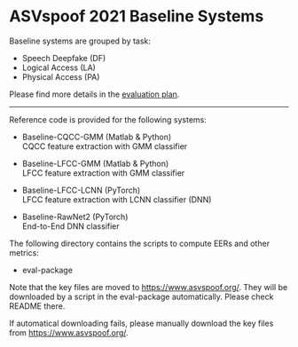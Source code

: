 # ASVspoof 2021 Baseline Systems
Baseline systems are grouped by task:
* Speech Deepfake (DF)
* Logical Access (LA)
* Physical Access (PA)

Please find more details in the [evaluation plan](https://www.asvspoof.org/asvspoof2021/asvspoof2021_evaluation_plan.pdf).

<hr/>

Reference code is provided for the following systems:
* Baseline-CQCC-GMM (Matlab & Python) <br/> CQCC feature extraction with GMM classifier 

* Baseline-LFCC-GMM (Matlab & Python) <br/> LFCC feature extraction with GMM classifier

* Baseline-LFCC-LCNN (PyTorch) <br/> LFCC feature extraction with LCNN classifier (DNN)

* Baseline-RawNet2 (PyTorch) <br/> End-to-End DNN classifier

The following directory contains the scripts to compute EERs and other metrics:

* eval-package

Note that the key files are moved to https://www.asvspoof.org/.
They will be downloaded by a script in the eval-package automatically.
Please check README there.

If automatical downloading fails, please manually download the key files from https://www.asvspoof.org/. 
